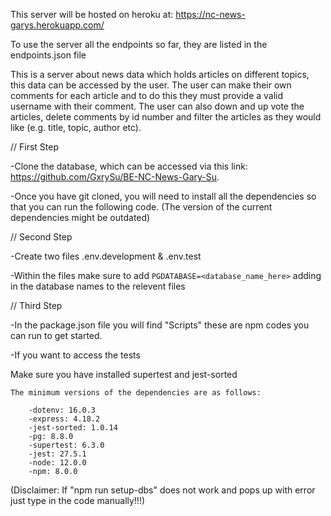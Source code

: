 This server will be hosted on heroku at: https://nc-news-garys.herokuapp.com/

To use the server all the endpoints so far, they are listed in the endpoints.json file

This is a server about news data which holds articles on different topics, this data can be accessed by the user. The user can make their own comments for each article and to do this they must provide a valid username with their comment. The user can also down and up vote the articles, delete comments by id number and filter the articles as they would like (e.g. title, topic, author  etc).

// First Step 

-Clone the database, which can be accessed via this link: https://github.com/GxrySu/BE-NC-News-Gary-Su.

-Once you have git cloned, you will need to install all the dependencies so that you can run the following code. (The version of the current dependencies might be outdated)

// Second Step

-Create two files .env.development & .env.test

-Within the files make sure to add `PGDATABASE=<database_name_here>` adding in the database names to the relevent files

// Third Step

-In the package.json file you will find "Scripts" these are npm codes you can run to get started.

-If you want to access the tests

Make sure you have installed supertest and jest-sorted

    The minimum versions of the dependencies are as follows: 

        -dotenv: 16.0.3
        -express: 4.18.2
        -jest-sorted: 1.0.14
        -pg: 8.8.0
        -supertest: 6.3.0
        -jest: 27.5.1
        -node: 12.0.0
        -npm: 8.0.0

 (Disclaimer: If "npm run setup-dbs" does not work and pops up with error just type in the code manually!!!)